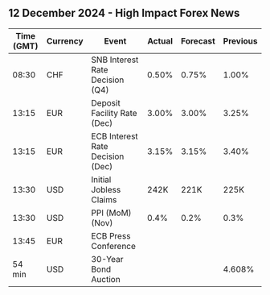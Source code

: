 ## 12 December 2024 - High Impact Forex News

| Time (GMT) | Currency | Event | Actual | Forecast | Previous |
|------|----------|-------|--------|----------|----------|
| 08:30 | CHF | SNB Interest Rate Decision (Q4) | 0.50% | 0.75% | 1.00% |
| 13:15 | EUR | Deposit Facility Rate (Dec) | 3.00% | 3.00% | 3.25% |
| 13:15 | EUR | ECB Interest Rate Decision (Dec) | 3.15% | 3.15% | 3.40% |
| 13:30 | USD | Initial Jobless Claims | 242K | 221K | 225K |
| 13:30 | USD | PPI (MoM) (Nov) | 0.4% | 0.2% | 0.3% |
| 13:45 | EUR | ECB Press Conference |  |  |  |
| 54 min | USD | 30-Year Bond Auction |  |  | 4.608% |
